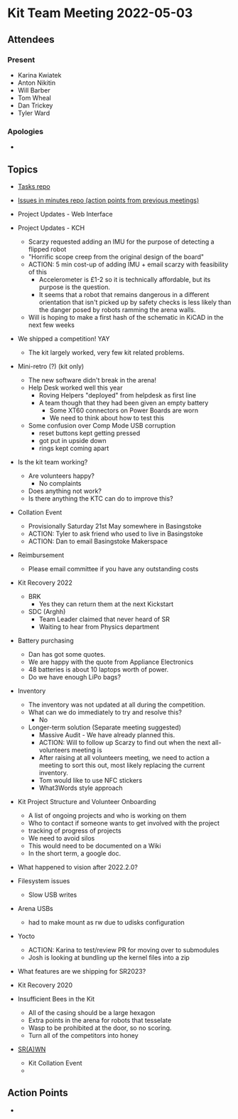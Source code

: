 # Kit Team Meeting 2022-05-03

## Attendees

### Present

- Karina Kwiatek
- Anton Nikitin
- Will Barber
- Tom Wheal
- Dan Trickey
- Tyler Ward

### Apologies

-

## Topics

- [Tasks repo](https://github.com/srobo/tasks/issues?q=is%3Aopen+is%3Aissue+label%3A%22A%3A+Kit%22%2C%22A%3A+Team+Kits%22)
- [Issues in minutes repo (action points from previous meetings)](https://github.com/srobo/kit-team-minutes/issues)
- Project Updates - Web Interface
- Project Updates - KCH
    - Scarzy requested adding an IMU for the purpose of detecting a flipped robot
    - "Horrific scope creep from the original design of the board"
    - ACTION: 5 min cost-up of adding IMU + email scarzy with feasibility of this
        - Accelerometer is £1-2 so it is technically affordable, but its purpose is the question.
        - It seems that a robot that remains dangerous in a different orientation that isn't picked up by safety checks is less likely than the danger posed by robots ramming the arena walls.
    - Will is hoping to make a first hash of the schematic in KiCAD in the next few weeks

- We shipped a competition! YAY
    - The kit largely worked, very few kit related problems.
- Mini-retro (?) (kit only)
    - The new software didn't break in the arena!
    - Help Desk worked well this year
        - Roving Helpers "deployed" from helpdesk as first line
        - A team though that they had been given an empty battery
            - Some XT60 connectors on Power Boards are worn
            - We need to think about how to test this
    - Some confusion over Comp Mode USB corruption
        - reset buttons kept getting pressed
        - got put in upside down
        - rings kept coming apart
- Is the kit team working?
    - Are volunteers happy?
        - No complaints
    - Does anything not work?
    - Is there anything the KTC can do to improve this?
- Collation Event
    - Provisionally Saturday 21st May somewhere in Basingstoke
    - ACTION: Tyler to ask friend who used to live in Basingstoke
    - ACTION: Dan to email Basingstoke Makerspace
- Reimbursement
    - Please email committee if you have any outstanding costs
- Kit Recovery 2022
    - BRK
        - Yes they can return them at the next Kickstart
    - SDC (Arghh)
        - Team Leader claimed that never heard of SR
        - Waiting to hear from Physics department
- Battery purchasing
    - Dan has got some quotes.
    - We are happy with the quote from Appliance Electronics
    - 48 batteries is about 10 laptops worth of power.
    - Do we have enough LiPo bags?
- Inventory
    - The inventory was not updated at all during the competition.
    - What can we do immediately to try and resolve this?
        - No
    - Longer-term solution (Separate meeting suggested)
        - Massive Audit - We have already planned this.
        - ACTION: Will to follow up Scarzy to find out when the next all-volunteers meeting is
        - After raising at all volunteers meeting, we need to action a meeting to sort this out, most likely replacing the current inventory.
        - Tom would like to use NFC stickers
        - What3Words style approach
- Kit Project Structure and Volunteer Onboarding
    - A list of ongoing projects and who is working on them
    - Who to contact if someone wants to get involved with the project
    - tracking of progress of projects
    - We need to avoid silos
    - This would need to be documented on a Wiki
    - In the short term, a google doc. 
- What happened to vision after 2022.2.0?
- Filesystem issues
    - Slow USB writes
- Arena USBs
    - had to make mount as rw due to udisks configuration
- Yocto
    - ACTION: Karina to test/review PR for moving over to submodules
    - Josh is looking at bundling up the kernel files into a zip
- What features are we shipping for SR2023?
- Kit Recovery 2020
- Insufficient Bees in the Kit
    - All of the casing should be a large hexagon
    - Extra points in the arena for robots that tesselate
    - Wasp to be prohibited at the door, so no scoring.
    - Turn all of the competitors into honey


- [SR(A)WN](https://github.com/srobo/srawn/issues)
    - Kit Collation Event
    - 


## Action Points

-



